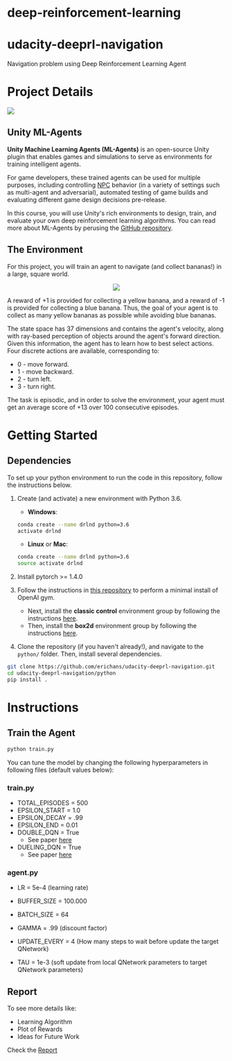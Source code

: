 # deep-reinforcement-learning
# udacity-deeprl-navigation
Navigation problem using Deep Reinforcement Learning Agent

# Project Details

![](/images/unity-wide.png)
## Unity ML-Agents
**Unity Machine Learning Agents (ML-Agents)** is an open-source Unity plugin that enables games and simulations to serve as environments for training intelligent agents.

For game developers, these trained agents can be used for multiple purposes, including controlling [NPC](https://en.wikipedia.org/wiki/Non-player_character) behavior (in a variety of settings such as multi-agent and adversarial), automated testing of game builds and evaluating different game design decisions pre-release.

In this course, you will use Unity's rich environments to design, train, and evaluate your own deep reinforcement learning algorithms. You can read more about ML-Agents by perusing the [GitHub repository](https://github.com/Unity-Technologies/ml-agents).

## The Environment
For this project, you will train an agent to navigate (and collect bananas!) in a large, square world.

<p align="center">
  <img src="/images/banana.gif" />
</p>

A reward of +1 is provided for collecting a yellow banana, and a reward of -1 is provided for collecting a blue banana. Thus, the goal of your agent is to collect as many yellow bananas as possible while avoiding blue bananas.

The state space has 37 dimensions and contains the agent's velocity, along with ray-based perception of objects around the agent's forward direction. Given this information, the agent has to learn how to best select actions. Four discrete actions are available, corresponding to:

* 0 - move forward.
* 1 - move backward.
* 2 - turn left.
* 3 - turn right.

The task is episodic, and in order to solve the environment, your agent must get an average score of +13 over 100 consecutive episodes.

# Getting Started

## Dependencies

To set up your python environment to run the code in this repository, follow the instructions below.

1. Create (and activate) a new environment with Python 3.6.

	- __Windows__:
	```bash
	conda create --name drlnd python=3.6 
	activate drlnd
	```
	- __Linux__ or __Mac__:
	```bash
	conda create --name drlnd python=3.6 
	source activate drlnd
	```
	
2. Install pytorch >= 1.4.0

3. Follow the instructions in [this repository](https://github.com/openai/gym) to perform a minimal install of OpenAI gym.  
	- Next, install the **classic control** environment group by following the instructions [here](https://github.com/openai/gym#classic-control).
	- Then, install the **box2d** environment group by following the instructions [here](https://github.com/openai/gym#box2d).
	
4. Clone the repository (if you haven't already!), and navigate to the `python/` folder.  Then, install several dependencies.
```bash
git clone https://github.com/erichans/udacity-deeprl-navigation.git
cd udacity-deeprl-navigation/python
pip install .
```
# Instructions

## Train the Agent
```bash
python train.py
```

You can tune the model by changing the following hyperparameters in following files (default values below):

### train.py
* TOTAL_EPISODES = 500
* EPSILON_START = 1.0
* EPSILON_DECAY = .99
* EPSILON_END = 0.01
* DOUBLE_DQN = True
  * See paper [here](https://arxiv.org/abs/1509.06461)
* DUELING_DQN = True
  * See paper [here](https://arxiv.org/abs/1511.06581)
### agent.py
* LR = 5e-4 (learning rate)
* BUFFER_SIZE = 100.000
* BATCH_SIZE = 64
* GAMMA = .99 (discount factor)

* UPDATE_EVERY = 4 (How many steps to wait before update the target QNetwork)
* TAU = 1e-3 (soft update from local QNetwork parameters to target QNetwork parameters)

## Report
To see more details like:
* Learning Algorithm 
* Plot of Rewards
* Ideas for Future Work

Check the [Report](/Report.md)

